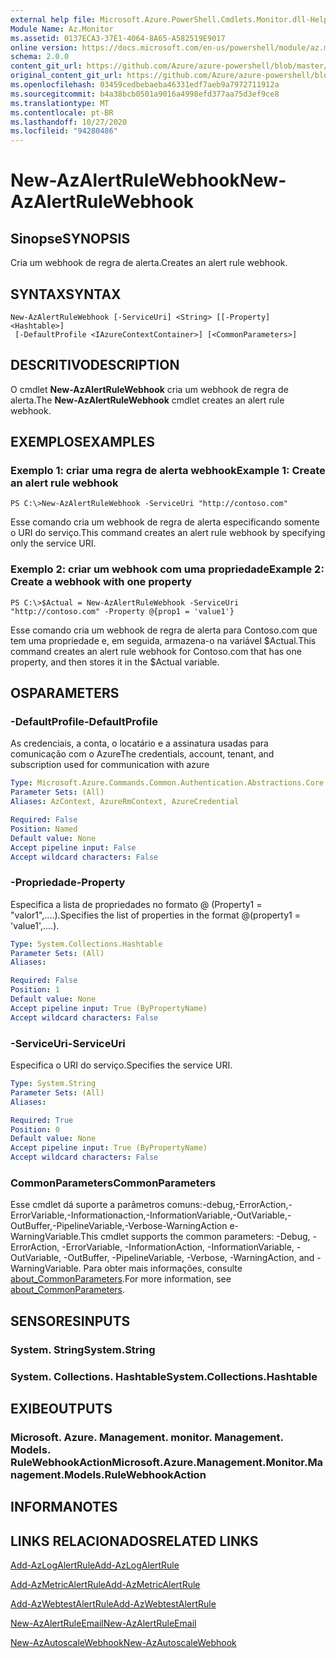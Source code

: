 ```yaml
---
external help file: Microsoft.Azure.PowerShell.Cmdlets.Monitor.dll-Help.xml
Module Name: Az.Monitor
ms.assetid: 0137ECA3-37E1-4064-8A65-A582519E9017
online version: https://docs.microsoft.com/en-us/powershell/module/az.monitor/new-azalertrulewebhook
schema: 2.0.0
content_git_url: https://github.com/Azure/azure-powershell/blob/master/src/Monitor/Monitor/help/New-AzAlertRuleWebhook.md
original_content_git_url: https://github.com/Azure/azure-powershell/blob/master/src/Monitor/Monitor/help/New-AzAlertRuleWebhook.md
ms.openlocfilehash: 03459cedbebaeba46331edf7aeb9a7972711912a
ms.sourcegitcommit: b4a38bcb0501a9016a4998efd377aa75d3ef9ce8
ms.translationtype: MT
ms.contentlocale: pt-BR
ms.lasthandoff: 10/27/2020
ms.locfileid: "94280486"
---
```

# <span data-ttu-id="e09b1-101">New-AzAlertRuleWebhook</span><span class="sxs-lookup"><span data-stu-id="e09b1-101">New-AzAlertRuleWebhook</span></span>

## <span data-ttu-id="e09b1-102">Sinopse</span><span class="sxs-lookup"><span data-stu-id="e09b1-102">SYNOPSIS</span></span>
<span data-ttu-id="e09b1-103">Cria um webhook de regra de alerta.</span><span class="sxs-lookup"><span data-stu-id="e09b1-103">Creates an alert rule webhook.</span></span>

## <span data-ttu-id="e09b1-104">SYNTAX</span><span class="sxs-lookup"><span data-stu-id="e09b1-104">SYNTAX</span></span>

```
New-AzAlertRuleWebhook [-ServiceUri] <String> [[-Property] <Hashtable>]
 [-DefaultProfile <IAzureContextContainer>] [<CommonParameters>]
```

## <span data-ttu-id="e09b1-105">DESCRITIVO</span><span class="sxs-lookup"><span data-stu-id="e09b1-105">DESCRIPTION</span></span>
<span data-ttu-id="e09b1-106">O cmdlet **New-AzAlertRuleWebhook** cria um webhook de regra de alerta.</span><span class="sxs-lookup"><span data-stu-id="e09b1-106">The **New-AzAlertRuleWebhook** cmdlet creates an alert rule webhook.</span></span>

## <span data-ttu-id="e09b1-107">EXEMPLOS</span><span class="sxs-lookup"><span data-stu-id="e09b1-107">EXAMPLES</span></span>

### <span data-ttu-id="e09b1-108">Exemplo 1: criar uma regra de alerta webhook</span><span class="sxs-lookup"><span data-stu-id="e09b1-108">Example 1: Create an alert rule webhook</span></span>
```
PS C:\>New-AzAlertRuleWebhook -ServiceUri "http://contoso.com"
```

<span data-ttu-id="e09b1-109">Esse comando cria um webhook de regra de alerta especificando somente o URI do serviço.</span><span class="sxs-lookup"><span data-stu-id="e09b1-109">This command creates an alert rule webhook by specifying only the service URI.</span></span>

### <span data-ttu-id="e09b1-110">Exemplo 2: criar um webhook com uma propriedade</span><span class="sxs-lookup"><span data-stu-id="e09b1-110">Example 2: Create a webhook with one property</span></span>
```
PS C:\>$Actual = New-AzAlertRuleWebhook -ServiceUri "http://contoso.com" -Property @{prop1 = 'value1'}
```

<span data-ttu-id="e09b1-111">Esse comando cria um webhook de regra de alerta para Contoso.com que tem uma propriedade e, em seguida, armazena-o na variável $Actual.</span><span class="sxs-lookup"><span data-stu-id="e09b1-111">This command creates an alert rule webhook for Contoso.com that has one property, and then stores it in the $Actual variable.</span></span>

## <span data-ttu-id="e09b1-112">OS</span><span class="sxs-lookup"><span data-stu-id="e09b1-112">PARAMETERS</span></span>

### <span data-ttu-id="e09b1-113">-DefaultProfile</span><span class="sxs-lookup"><span data-stu-id="e09b1-113">-DefaultProfile</span></span>
<span data-ttu-id="e09b1-114">As credenciais, a conta, o locatário e a assinatura usadas para comunicação com o Azure</span><span class="sxs-lookup"><span data-stu-id="e09b1-114">The credentials, account, tenant, and subscription used for communication with azure</span></span>

```yaml
Type: Microsoft.Azure.Commands.Common.Authentication.Abstractions.Core.IAzureContextContainer
Parameter Sets: (All)
Aliases: AzContext, AzureRmContext, AzureCredential

Required: False
Position: Named
Default value: None
Accept pipeline input: False
Accept wildcard characters: False
```

### <span data-ttu-id="e09b1-115">-Propriedade</span><span class="sxs-lookup"><span data-stu-id="e09b1-115">-Property</span></span>
<span data-ttu-id="e09b1-116">Especifica a lista de propriedades no formato @ (Property1 = "valor1",....).</span><span class="sxs-lookup"><span data-stu-id="e09b1-116">Specifies the list of properties in the format @(property1 = 'value1',....).</span></span>

```yaml
Type: System.Collections.Hashtable
Parameter Sets: (All)
Aliases:

Required: False
Position: 1
Default value: None
Accept pipeline input: True (ByPropertyName)
Accept wildcard characters: False
```

### <span data-ttu-id="e09b1-117">-ServiceUri</span><span class="sxs-lookup"><span data-stu-id="e09b1-117">-ServiceUri</span></span>
<span data-ttu-id="e09b1-118">Especifica o URI do serviço.</span><span class="sxs-lookup"><span data-stu-id="e09b1-118">Specifies the service URI.</span></span>

```yaml
Type: System.String
Parameter Sets: (All)
Aliases:

Required: True
Position: 0
Default value: None
Accept pipeline input: True (ByPropertyName)
Accept wildcard characters: False
```

### <span data-ttu-id="e09b1-119">CommonParameters</span><span class="sxs-lookup"><span data-stu-id="e09b1-119">CommonParameters</span></span>
<span data-ttu-id="e09b1-120">Esse cmdlet dá suporte a parâmetros comuns:-debug,-ErrorAction,-ErrorVariable,-Informationaction,-InformationVariable,-OutVariable,-OutBuffer,-PipelineVariable,-Verbose-WarningAction e-WarningVariable.</span><span class="sxs-lookup"><span data-stu-id="e09b1-120">This cmdlet supports the common parameters: -Debug, -ErrorAction, -ErrorVariable, -InformationAction, -InformationVariable, -OutVariable, -OutBuffer, -PipelineVariable, -Verbose, -WarningAction, and -WarningVariable.</span></span> <span data-ttu-id="e09b1-121">Para obter mais informações, consulte [about_CommonParameters](http://go.microsoft.com/fwlink/?LinkID=113216).</span><span class="sxs-lookup"><span data-stu-id="e09b1-121">For more information, see [about_CommonParameters](http://go.microsoft.com/fwlink/?LinkID=113216).</span></span>

## <span data-ttu-id="e09b1-122">SENSORES</span><span class="sxs-lookup"><span data-stu-id="e09b1-122">INPUTS</span></span>

### <span data-ttu-id="e09b1-123">System. String</span><span class="sxs-lookup"><span data-stu-id="e09b1-123">System.String</span></span>

### <span data-ttu-id="e09b1-124">System. Collections. Hashtable</span><span class="sxs-lookup"><span data-stu-id="e09b1-124">System.Collections.Hashtable</span></span>

## <span data-ttu-id="e09b1-125">EXIBE</span><span class="sxs-lookup"><span data-stu-id="e09b1-125">OUTPUTS</span></span>

### <span data-ttu-id="e09b1-126">Microsoft. Azure. Management. monitor. Management. Models. RuleWebhookAction</span><span class="sxs-lookup"><span data-stu-id="e09b1-126">Microsoft.Azure.Management.Monitor.Management.Models.RuleWebhookAction</span></span>

## <span data-ttu-id="e09b1-127">INFORMA</span><span class="sxs-lookup"><span data-stu-id="e09b1-127">NOTES</span></span>

## <span data-ttu-id="e09b1-128">LINKS RELACIONADOS</span><span class="sxs-lookup"><span data-stu-id="e09b1-128">RELATED LINKS</span></span>

[<span data-ttu-id="e09b1-129">Add-AzLogAlertRule</span><span class="sxs-lookup"><span data-stu-id="e09b1-129">Add-AzLogAlertRule</span></span>](./Add-AzLogAlertRule.md)

[<span data-ttu-id="e09b1-130">Add-AzMetricAlertRule</span><span class="sxs-lookup"><span data-stu-id="e09b1-130">Add-AzMetricAlertRule</span></span>](./Add-AzMetricAlertRule.md)

[<span data-ttu-id="e09b1-131">Add-AzWebtestAlertRule</span><span class="sxs-lookup"><span data-stu-id="e09b1-131">Add-AzWebtestAlertRule</span></span>](./Add-AzWebtestAlertRule.md)

[<span data-ttu-id="e09b1-132">New-AzAlertRuleEmail</span><span class="sxs-lookup"><span data-stu-id="e09b1-132">New-AzAlertRuleEmail</span></span>](./New-AzAlertRuleEmail.md)

[<span data-ttu-id="e09b1-133">New-AzAutoscaleWebhook</span><span class="sxs-lookup"><span data-stu-id="e09b1-133">New-AzAutoscaleWebhook</span></span>](./New-AzAutoscaleWebhook.md)


